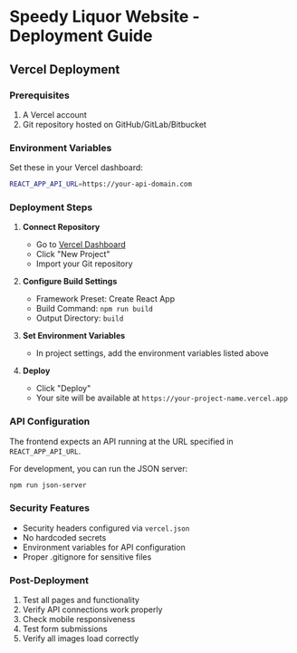 # Speedy Liquor Website - Deployment Guide

## Vercel Deployment

### Prerequisites
1. A Vercel account
2. Git repository hosted on GitHub/GitLab/Bitbucket

### Environment Variables
Set these in your Vercel dashboard:

```bash
REACT_APP_API_URL=https://your-api-domain.com
```

### Deployment Steps

1. **Connect Repository**
   - Go to [Vercel Dashboard](https://vercel.com/dashboard)
   - Click "New Project"
   - Import your Git repository

2. **Configure Build Settings**
   - Framework Preset: Create React App
   - Build Command: `npm run build`
   - Output Directory: `build`

3. **Set Environment Variables**
   - In project settings, add the environment variables listed above

4. **Deploy**
   - Click "Deploy"
   - Your site will be available at `https://your-project-name.vercel.app`

### API Configuration
The frontend expects an API running at the URL specified in `REACT_APP_API_URL`. 

For development, you can run the JSON server:
```bash
npm run json-server
```

### Security Features
- Security headers configured via `vercel.json`
- No hardcoded secrets
- Environment variables for API configuration
- Proper .gitignore for sensitive files

### Post-Deployment
1. Test all pages and functionality
2. Verify API connections work properly
3. Check mobile responsiveness
4. Test form submissions
5. Verify all images load correctly
